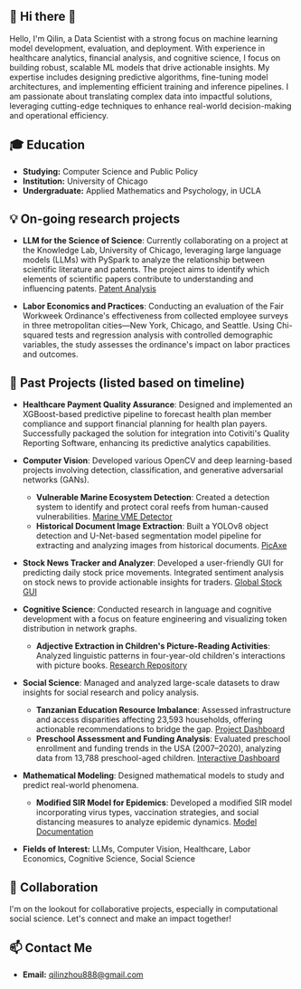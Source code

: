 ## 👋 Hi there 👋
Hello, I'm Qilin, a Data Scientist with a strong focus on machine learning model development, evaluation, and deployment. With experience in healthcare analytics, financial analysis, and cognitive science, I focus on building robust, scalable ML models that drive actionable insights. My expertise includes designing predictive algorithms, fine-tuning model architectures, and implementing efficient training and inference pipelines. I am passionate about translating complex data into impactful solutions, leveraging cutting-edge techniques to enhance real-world decision-making and operational efficiency.
 
## 🎓 Education
- **Studying:** Computer Science and Public Policy
- **Institution:** University of Chicago
- **Undergraduate:** Applied Mathematics and Psychology, in UCLA

## 💡 On-going research projects 
- **LLM for the Science of Science**: Currently collaborating on a project at the Knowledge Lab, University of Chicago, leveraging large language models (LLMs) with PySpark to analyze the relationship between scientific literature and patents. The project aims to identify which elements of scientific papers contribute to understanding and influencing patents. [Patent Analysis](https://github.com/QilinZhou56/Patent-Analysis)

- **Labor Economics and Practices**: Conducting an evaluation of the Fair Workweek Ordinance's effectiveness from collected employee surveys in three metropolitan cities—New York, Chicago, and Seattle. Using Chi-squared tests and regression analysis with controlled demographic variables, the study assesses the ordinance's impact on labor practices and outcomes.

## 🦸 Past Projects (listed based on timeline)
- **Healthcare Payment Quality Assurance**: Designed and implemented an XGBoost-based predictive pipeline to forecast health plan member compliance and support financial planning for health plan payers. Successfully packaged the solution for integration into Cotiviti's Quality Reporting Software, enhancing its predictive analytics capabilities.

- **Computer Vision**: Developed various OpenCV and deep learning-based projects involving detection, classification, and generative adversarial networks (GANs).
  - **Vulnerable Marine Ecosystem Detection**: Created a detection system to identify and protect coral reefs from human-caused vulnerabilities. [Marine VME Detector](https://github.com/QilinZhou56/VME_Detector/tree/main)
  - **Historical Document Image Extraction**: Built a YOLOv8 object detection and U-Net-based segmentation model pipeline for extracting and analyzing images from historical documents. [PicAxe](https://github.com/acguerr1/imageextraction/tree/PicAxe_YOLO)

- **Stock News Tracker and Analyzer**: Developed a user-friendly GUI for predicting daily stock price movements. Integrated sentiment analysis on stock news to provide actionable insights for traders. [Global Stock GUI](https://github.com/qilinzho56/SP500_Voldemort)

- **Cognitive Science**: Conducted research in language and cognitive development with a focus on feature engineering and visualizing token distribution in network graphs.
  - **Adjective Extraction in Children's Picture-Reading Activities**: Analyzed linguistic patterns in four-year-old children's interactions with picture books. [Research Repository](https://github.com/QilinZhou56/Language-and-Cognitive-Research.git)

- **Social Science**: Managed and analyzed large-scale datasets to draw insights for social research and policy analysis.
  - **Tanzanian Education Resource Imbalance**: Assessed infrastructure and access disparities affecting 23,593 households, offering actionable recommendations to bridge the gap. [Project Dashboard](https://experience.arcgis.com/experience/67f3c5be15e04f859b269f6d159f25f2)
  - **Preschool Assessment and Funding Analysis**: Evaluated preschool enrollment and funding trends in the USA (2007–2020), analyzing data from 13,788 preschool-aged children. [Interactive Dashboard](https://www.arcgis.com/apps/instant/interactivelegend/index.html?appid=921368870c9843fa92702d23de68526e)

- **Mathematical Modeling**: Designed mathematical models to study and predict real-world phenomena.
  - **Modified SIR Model for Epidemics**: Developed a modified SIR model incorporating virus types, vaccination strategies, and social distancing measures to analyze epidemic dynamics. [Model Documentation](https://drive.google.com/drive/folders/1iPnmPNi2qth5bs41n_DBc1GisHF7gfB1?usp=sharing)

- **Fields of Interest:** LLMs, Computer Vision, Healthcare, Labor Economics, Cognitive Science, Social Science
  
## 👥 Collaboration
I'm on the lookout for collaborative projects, especially in computational social science. Let's connect and make an impact together!

## 📫 Contact Me
- **Email:** [qilinzhou888@gmail.com](mailto:qilinzhou888@gmail.com)



